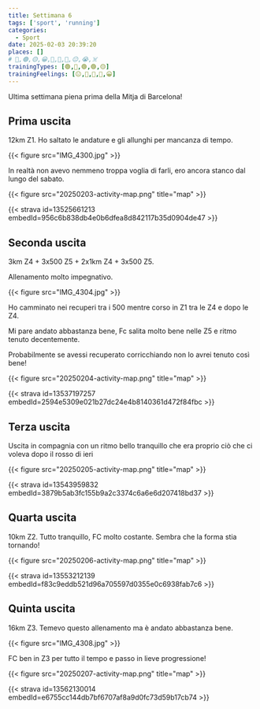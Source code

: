 ```yaml
---
title: Settimana 6
tags: ['sport', 'running']
categories:
  - Sport
date: 2025-02-03 20:39:20
places: []
# 🔴,🟢,🟡,😀,🙁,🫤,🙂,😐,😭,☠️
trainingTypes: [🟢,🔴,🟢,🟢,🟡]
trainingFeelings: [😐,🙂,🙂,🙂,😀]
---
```

Ultima settimana piena prima della Mitja di Barcelona!
<!--more--> 


## Prima uscita
12km Z1. Ho saltato le andature e gli allunghi per mancanza di tempo.

{{< figure src="IMG_4300.jpg" >}}

In realtà non avevo nemmeno troppa voglia di farli, ero ancora stanco dal lungo del sabato.

{{< figure src="20250203-activity-map.png" title="map" >}}

{{< strava id=13525661213 embedId=956c6b838db4e0b6dfea8d842117b35d0904de47 >}}

## Seconda uscita
3km Z4 + 3x500 Z5 + 2x1km Z4 + 3x500 Z5.

Allenamento molto impegnativo.

{{< figure src="IMG_4304.jpg" >}}

Ho camminato nei recuperi tra i 500 mentre corso in Z1 tra le Z4 e dopo le Z4.

Mi pare andato abbastanza bene, Fc salita molto bene nelle Z5 e ritmo tenuto decentemente. 

Probabilmente se avessi recuperato corricchiando non lo avrei tenuto così bene!

{{< figure src="20250204-activity-map.png" title="map" >}}

{{< strava id=13537197257 embedId=2594e5309e021b27dc24e4b8140361d472f84fbc >}}

## Terza uscita
Uscita in compagnia con un ritmo bello tranquillo che era proprio ciò che ci voleva dopo il rosso di ieri

{{< figure src="20250205-activity-map.png" title="map" >}}

{{< strava id=13543959832 embedId=3879b5ab3fc155b9a2c3374c6a6e6d207418bd37 >}}

## Quarta uscita

10km Z2. Tutto tranquillo, FC molto costante. Sembra che la forma stia tornando!

{{< figure src="20250206-activity-map.png" title="map" >}}

{{< strava id=13553212139 embedId=f83c9eddb521d96a705597d0355e0c6938fab7c6 >}}

## Quinta uscita
16km Z3. 
Temevo questo allenamento ma è andato abbastanza bene.

{{< figure src="IMG_4308.jpg" >}}

FC ben in Z3 per tutto il tempo e passo in lieve progressione!

{{< figure src="20250207-activity-map.png" title="map" >}}

{{< strava id=13562130014 embedId=e6755cc144db7bf6707af8a9d0fc73d59b17cb74 >}}